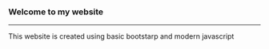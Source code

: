 ### Welcome to my website


--------------------------
This website is created using basic bootstarp and modern javascript